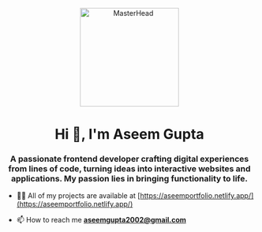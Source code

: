 <p align="center">
  <img src="https://encrypted-tbn2.gstatic.com/images?q=tbn:ANd9GcQrai7-PGpWQ-5vmY5I7_TvW5_JQ_XpVfmdkUFkFvIKxrse7swA" alt="MasterHead" width="200" height="200">
</p>
<h1 align="center">Hi 👋, I'm Aseem Gupta</h1>
<h3 align="center">A passionate frontend deveIoper crafting digital experiences from lines of code, turning ideas into interactive websites and applications. My passion lies in bringing functionality to life.</h3>

- 👨‍💻 All of my projects are available at [https://aseemportfolio.netlify.app/](https://aseemportfolio.netlify.app/)

- 📫 How to reach me **aseemgupta2002@gmail.com**


